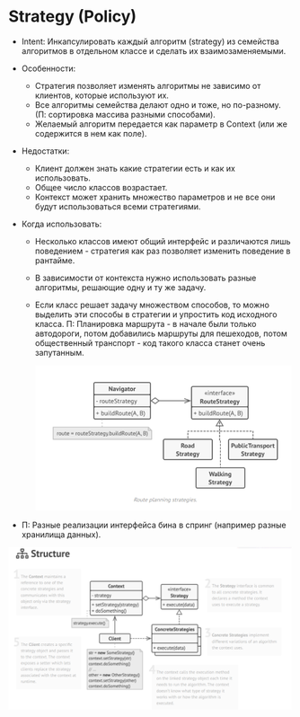 # Strategy (Policy)
* Intent: Инкапсулировать каждый алгоритм (strategy) из семейства алгоритмов в отдельном классе и сделать их
  взаимозаменяемыми. 
* Особенности:
  + Стратегия позволяет изменять алгоритмы не зависимо от клиентов, которые используют их.
  + Все алгоритмы семейства делают одно и тоже, но по-разному. (П: сортировка массива разными способами).
  + Желаемый алгоритм передается как параметр в Context (или же содержится в нем как поле).
* Недостатки:
  + Клиент должен знать какие стратегии есть и как их использовать.
  + Общее число классов возрастает.  
  + Контекст может хранить множество параметров и не все они будут использоваться всеми стратегиями.  
* Когда использовать:
  + Несколько классов имеют общий интерфейс и различаются лишь поведением - стратегия как раз позволяет
    изменить поведение в рантайме.
  + В зависимости от контекста нужно использовать разные алгоритмы, решающие одну и ту же задачу.
  + Если класс решает задачу множеством способов, то можно выделить эти способы в стратегии и упростить
    код исходного класса. П: Планировка маршрута - в начале были только автодороги, потом добавились
    маршруты для пешеходов, потом общественный транспорт - код такого класса станет очень запутанным.
    
    ![routePlanner](routePlanner.png)

* П: Разные реализации интерфейса бина в спринг (например разные хранилища данных).

![uml](uml.png)    